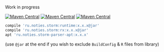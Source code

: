 Work in progress


[![Maven Central](https://img.shields.io/maven-central/v/ru.noties.storm/runtime.svg)](http://search.maven.org/#search|ga|1|g%3A%22ru.noties.storm%22%20AND%20a%3A%22runtime%22)
[![Maven Central](https://img.shields.io/maven-central/v/ru.noties.storm/rx.svg)](http://search.maven.org/#search|ga|1|g%3A%22ru.noties.storm%22%20AND%20a%3A%22rx%22)
[![Maven Central](https://img.shields.io/maven-central/v/ru.noties.storm/parser-apt.svg)](http://search.maven.org/#search|ga|1|g%3A%22ru.noties.storm%22%20AND%20a%3A%22parser-apt%22)


```groovy
compile 'ru.noties.storm:runtime:x.x.x@jar'
compile 'ru.noties.storm:rx:x.x.x@jar'
apt 'ru.noties.storm-parser-apt:x.x.x'
```


(use `@jar` at the end if you wish to exclude `BuildConfig` & `R` files from library)